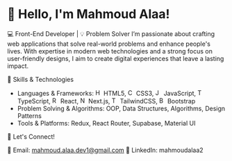 # 👋 Hello, I'm Mahmoud Alaa!
💻 Front-End Developer | 💡 Problem Solver
I’m passionate about crafting web applications that solve real-world problems and enhance people's lives. With expertise in modern web technologies and a strong focus on user-friendly designs, I aim to create digital experiences that leave a lasting impact.



🚀 Skills & Technologies

- Languages & Frameworks: <img src="https://github.com/user-attachments/assets/200121b6-73d0-4f48-8eb7-545a8b7c8b05" alt="HTML5 Logo" width="15" height="15"> HTML5, <img src="https://github.com/user-attachments/assets/780136e4-7371-41d3-8257-faf3086032a7" alt="CSS3 Logo" width="15" height="15"> CSS3, <img src="https://github.com/user-attachments/assets/31617b1d-4fc9-4729-808c-dac246055b9f" alt="JavaScript Logo" width="15" height="15"> JavaScript, <img src="https://github.com/user-attachments/assets/ff95172b-a1f8-49e2-9d75-028b878ff65c" alt="TypeScript Logo" width="15" height="15"> TypeScript, <img src="https://github.com/user-attachments/assets/0040ce4e-bd46-477a-8a9f-7359810e64a3" alt="React Logo" width="15" height="15"> React, <img src="https://github.com/user-attachments/assets/2abef030-93f4-43dd-a5a2-bfc84156d7ab" alt="Next.js Logo" width="15" height="15"> Next.js, <img src="https://github.com/user-attachments/assets/97f534d7-097b-4172-abcb-49624fcc85c5" alt="TailwindCSS Logo" width="15" height="15"> TailwindCSS, <img src="https://github.com/user-attachments/assets/61e84b24-3b24-405e-9651-2dfd3bbf38ae" alt="Bootstrap Logo" width="15" height="15"> Bootstrap
- Problem Solving & Algorithms: OOP, Data Structures, Algorithms, Design Patterns
- Tools & Platforms: Redux, React Router, Supabase, Material UI


🌟 Let's Connect!

📧 Email: mahmoud.alaa.dev1@gmail.com
💼 LinkedIn: mahmoudalaa2








